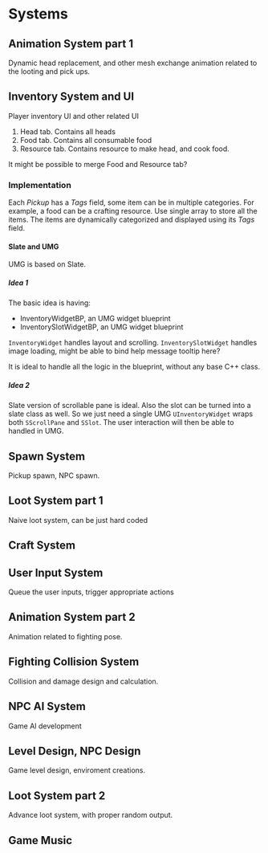 # Systems

## Animation System part 1
Dynamic head replacement, and other mesh exchange animation related to the looting and pick ups.

## Inventory System and UI
Player inventory UI and other related UI

1. Head tab. Contains all heads
2. Food tab. Contains all consumable food
3. Resource tab. Contains resource to make head, and cook food.

It might be possible to merge Food and Resource tab?


### Implementation
Each *Pickup* has a *Tags* field, some item can be in multiple categories. For example, a food can be a crafting resource.
Use single array to store all the items. The items are dynamically categorized and displayed using its *Tags* field. 

#### Slate and UMG
UMG is based on Slate.

##### Idea 1
The basic idea is having:

* InventoryWidgetBP, an UMG widget blueprint
* InventorySlotWidgetBP, an UMG widget blueprint

`InventoryWidget` handles layout and scrolling. `InventorySlotWidget` handles image loading, might be able to bind help message tooltip here?

It is ideal to handle all the logic in the blueprint, without any base C++ class.

##### Idea 2
Slate version of scrollable pane is ideal. Also the slot can be turned into a slate class as well. So we just need a single UMG `UInventoryWidget` wraps both `SScrollPane` and `SSlot`. The user interaction will then be able to handled in UMG.  

## Spawn System
Pickup spawn, NPC spawn. 

## Loot System part 1
Naive loot system, can be just hard coded



## Craft System



## User Input System
Queue the user inputs, trigger appropriate actions

## Animation System part 2
Animation related to fighting pose.

## Fighting Collision System
Collision and damage design and calculation.




## NPC AI System
Game AI development

## Level Design, NPC Design
Game level design, enviroment creations.

## Loot System part 2
Advance loot system, with proper random output.





## Game Music